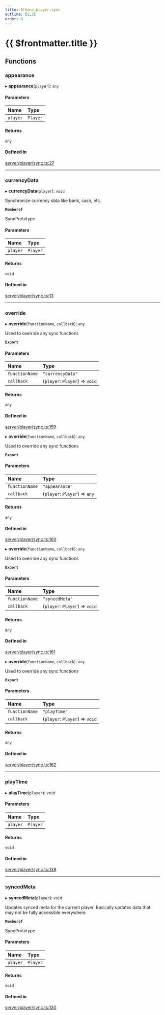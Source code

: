 ```yaml
---
title: Athena.player.sync
outline: [1,3]
order: 0
---
```


# {{ $frontmatter.title }}


## Functions

### appearance

▸ **appearance**(`player`): `any`

#### Parameters

| Name | Type |
| :------ | :------ |
| `player` | `Player` |

#### Returns

`any`

#### Defined in

[server/player/sync.ts:27](https://github.com/Stuyk/altv-athena/blob/ae8402672/src/core/server/player/sync.ts#L27)

___

### currencyData

▸ **currencyData**(`player`): `void`

Synchronize currency data like bank, cash, etc.

**`Memberof`**

SyncPrototype

#### Parameters

| Name | Type |
| :------ | :------ |
| `player` | `Player` |

#### Returns

`void`

#### Defined in

[server/player/sync.ts:13](https://github.com/Stuyk/altv-athena/blob/ae8402672/src/core/server/player/sync.ts#L13)

___

### override

▸ **override**(`functionName`, `callback`): `any`

Used to override any sync functions

**`Export`**

#### Parameters

| Name | Type |
| :------ | :------ |
| `functionName` | ``"currencyData"`` |
| `callback` | (`player`: `Player`) => `void` |

#### Returns

`any`

#### Defined in

[server/player/sync.ts:159](https://github.com/Stuyk/altv-athena/blob/ae8402672/src/core/server/player/sync.ts#L159)

▸ **override**(`functionName`, `callback`): `any`

Used to override any sync functions

**`Export`**

#### Parameters

| Name | Type |
| :------ | :------ |
| `functionName` | ``"appearance"`` |
| `callback` | (`player`: `Player`) => `any` |

#### Returns

`any`

#### Defined in

[server/player/sync.ts:160](https://github.com/Stuyk/altv-athena/blob/ae8402672/src/core/server/player/sync.ts#L160)

▸ **override**(`functionName`, `callback`): `any`

Used to override any sync functions

**`Export`**

#### Parameters

| Name | Type |
| :------ | :------ |
| `functionName` | ``"syncedMeta"`` |
| `callback` | (`player`: `Player`) => `void` |

#### Returns

`any`

#### Defined in

[server/player/sync.ts:161](https://github.com/Stuyk/altv-athena/blob/ae8402672/src/core/server/player/sync.ts#L161)

▸ **override**(`functionName`, `callback`): `any`

Used to override any sync functions

**`Export`**

#### Parameters

| Name | Type |
| :------ | :------ |
| `functionName` | ``"playTime"`` |
| `callback` | (`player`: `Player`) => `void` |

#### Returns

`any`

#### Defined in

[server/player/sync.ts:162](https://github.com/Stuyk/altv-athena/blob/ae8402672/src/core/server/player/sync.ts#L162)

___

### playTime

▸ **playTime**(`player`): `void`

#### Parameters

| Name | Type |
| :------ | :------ |
| `player` | `Player` |

#### Returns

`void`

#### Defined in

[server/player/sync.ts:139](https://github.com/Stuyk/altv-athena/blob/ae8402672/src/core/server/player/sync.ts#L139)

___

### syncedMeta

▸ **syncedMeta**(`player`): `void`

Updates synced meta for the current player.
Basically updates data that may not be fully accessible everywhere.

**`Memberof`**

SyncPrototype

#### Parameters

| Name | Type |
| :------ | :------ |
| `player` | `Player` |

#### Returns

`void`

#### Defined in

[server/player/sync.ts:130](https://github.com/Stuyk/altv-athena/blob/ae8402672/src/core/server/player/sync.ts#L130)
